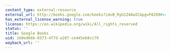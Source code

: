 ```yaml
---
content_type: external-resource
external_url: http://books.google.com/books?id=B_RyU1Z4AwIC&pg=PA209#v=onepage
has_external_license_warning: true
license: https://en.wikipedia.org/wiki/All_rights_reserved
status: ''
title: Google Books
uid: 160ed66b-0373-4f7d-a287-ce445eb8cc79
wayback_url: ''
---
```

